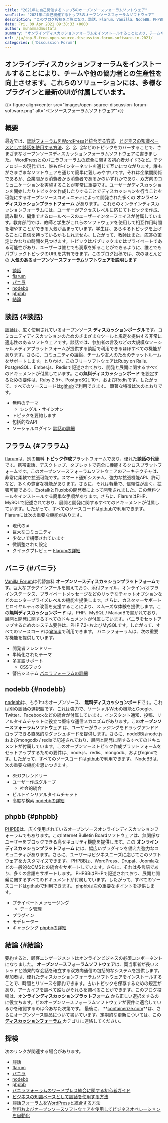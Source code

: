 ```yaml
---
title: "2021年に自己開催するトップ5のオープンソースフォーラムソフトウェア" 
seoTitle: "2021年に自己開催するトップ5のオープンソースフォーラムソフトウェア" 
description: "このブログ投稿をご覧になり、談話、Flarum、Vanilla、NodeBB、PHPBBを含むトップ5の無料オープンソースフォーラムソフトウェアについて学びます。" 
date: Fri, 09 Apr 2021 09:38:33 +0000
author: muhammadmustafa
summary: "オンラインディスカッションフォーラムをインストールすることにより、チームや他の協力者との生産性を向上させます。これらのソリューションには、多様なプラグインと最新のUIが付属しています。" 
url: /ja/top-5-free-open-source-discussion-forum-software-in-2021/
categories: ['Discussion Forum']
---
```


## オンラインディスカッションフォーラムをインストールすることにより、チームや他の協力者との生産性を向上させます。これらのソリューションには、多様なプラグインと最新のUIが付属しています。

{{< figure align=center src="images/open-source-discussion-forum-software.png" alt="ペンソースフォーラムソフトウェア">}}


## **概要** 
最近では、[談話フォーラムをWordPressと統合する方法][1]、[ビジネスの知識ベースとして談話を使用する方法][2]、[2]、[2]、[2]などのトピックをカバーすることで、さまざまなオープンソースディスカッションフォーラムソフトウェアに書きました。 WordPressとのバニラフォーラムの統合に関する初心者ガイド[3]など。テクノロジーの現代では、誰もがインターネットを通じて互いにつながります。誰もがさまざまなソフトウェアを通じて簡単に親しみやすいです。それは企業間関係であるか、企業間から消費者から消費者であるかのいずれかであり、双方向のコミュニケーションを実施することが非常に重要です。ユーザーがディスカッションを開始したりトピックを作成したりすることでディスカッションを行うことを可能にするオープンソースコミュニティによって開発された多くの **オンラインディスカッションプラットフォーム** があります。
これらのオンラインディスカッションフォーラムには、ユーザーがアクセスレベルに応じてトピックを作成、読み取り、編集できるロールベースのユーザーインターフェイスが付属しています。教育部門では、教師と学生がこれらのソフトウェアを使用して相互作用時間を増やすことができる人気が高まっています。学生は、あらゆるトピックを上げることに自信を持っているかもしれません。したがって、教師はまた、応答の策定にかなりの時間を見つけます。トピックはパブリックまたはプライベートである可能性があり、ユーザーは誰とでも洞察を知ることができるように、誰とでもパブリックトピックのURLを共有できます。このブログ投稿では、次のほとんどの **人気のあるオープンソースフォーラムソフトウェアを説明します** 
  * [談話][4]
  * [flarum][5]
  * [バニラ][6]
  * [nodebb][7]
  * [phpbb][8]
  * [結論][9]

## 談話 {#談話}

[談話][10]は、広く使用されているオープンソース **ディスカッションポータル**です。コミュニティディスカッションのためのさまざまなツールと規定を提供する非常に適応性のあるソフトウェアです。談話では、参加者の言及などの大規模なソーシャルメディアプラットフォームが提供する談話で利用できるほぼすべての機能があります。さらに、コミュニティの議論、チームや友人のためのチャットルームをサポートします。とりわけ、このフリーソフトウェアはRuby on Rails、PostgreSQL、Ember.js、Redisで記述されており、開発と展開に関するすべてのドキュメントが付属しています。この**無料ディスカッションボード** を設定するための要件は、Ruby 2.5+、PostgreSQL 10+、およびRedisです。したがって、すべてのソースコードは[github][11]で利用できます。
顕著な特徴は次のとおりです。
* 無料のテーマ
  * シングル・サインオン
* トピックを要約します
* 包括的なAPI
* ソーシャルログイン
[談話の詳細][12]

## フララム {#フララム}

[flarum][13]は、別の無料 **トピック作成**プラットフォームであり、優れた**談話の代替** です。携帯電話、デスクトップ、タブレットで完全に機能するクロスプラットフォームです。このオープンソースフォーラムソフトウェアのアーキテクチャは、非常に柔軟で拡張可能です。スマート通知システム、強力な拡張機能API、許可など、多くの豊富な機能があります。さらに、それは軽量で、信頼性が高く、拡張可能であり、EsotalkとFluxbbの開発者によって開発されました。この無料ツールをインストールする簡単な手順があります。さらに、FlarumはPHP、MySQLで記述されており、展開と開発に関するすべてのドキュメントが付属しています。したがって、すべてのソースコードは[github][14]で利用できます。
Flarumには次の重要な機能があります。
* 現代のui
* 巨大なコミュニティ
* 少ないで構築されています
* 微調整された設定
* クイックプレビュー
[Flarumの詳細][15]

## バニラ {#バニラ}

[Vanilla Forum][16]は代替無料 **オープンソースディスカッションプラットフォーム**です。巨大なプラグインプールを備えており、添付ファイル、オンライン/オフラインステータス、プライベートメッセージなどのリッチなチャットオプションなどのエンタープライズレベルの機能を提供します。さらに、カスタマーサポートとロイヤルティの改善を支援することにより、スムーズな体験を提供します。この**無料ディスカッションボード** は、PHP、MySQL / MariadBで書かれており、展開と開発に関するすべてのドキュメントが付属しています。バニラをセットアップするためのシステム要件は、PHP 7.2+およびMySQLです。したがって、すべてのソースコードは[github][17]で利用できます。
バニラフォーラムは、次の重要な機能を提供しています。
* 開発者フレンドリー
* 単純化されたテーマ
* 多言語サポート
  * CSSフック
* 警告システム
[バニラフォーラムの詳細][18]

## nodebb {#nodebb}

[nodebb][19]は、もう1つのオープンソース、 **無料ディスカッションボード**です。これは別の談話の選択肢です。これは強力で、ソーシャルWebの機能とGoogle、Twitter、Facebookなどの統合が付属しています。インスタント通知、投稿、リアルタイムチャットに役立つ堅牢な通信メカニズムがあります。この**オープンソースフォーラムソフトウェア** は、ユーザーがウィッジングをドラッグアンドドロップできる直感的なダッシュボードを提供します。さらに、nodeBBはnode.jsおよびmongodb / redisで記述されており、展開と開発に関するすべてのドキュメントが付属しています。このオープンソーストピック作成プラットフォームをセットアップするための要件は、node.js、redis、mongodb、およびnginxです。したがって、すべてのソースコードは[github][20]で利用できます。
NodeBBは、次の重要な機能を思いつきます。
  * SEOフレンドリー
* ユーザー作成グループ
  * 社会的統合
* ビルトインリアルタイムチャット
* 高度な検索
[nodebbの詳細][21]

## phpbb {#phpbb}

[PHPBB][22]は、広く使用されているオープンソースオンラインディスカッションフォーラムでもあります。このInternet Bulletin Boardソフトウェアは、無関係なユーザーをブロックできる高セキュリティ機能を提供します。この **オンラインディスカッションプラットフォーム** には、幅広いプラグインを備えた強力なコミュニティがあります。さらに、ユーザーはビジネスニーズに応じてこのソフトウェアをカスタマイズできます。 PHPBBは、WordPress、Drupal、Joomlaなどの一般的なCMSとの統合をサポートしています。さらに、それは多言語であり、多くの言語をサポートします。 PHPBBはPHPで記述されており、展開と開発に関するすべてのドキュメントが付属しています。したがって、すべてのソースコードは[github][23]で利用できます。
phpbbは次の重要なポイントを提供します。
* プライベートメッセージング
  * データ管理
* プラグイン
* モデレーター
* キャッシング
[phpbbの詳細][24]

## 結論 {#結論}

要約すると、顧客エンゲージメントはオンラインビジネスの必須コンポーネントになりました。 **オープンソースフォーラムソフトウェア**は、両当事者が長いスレッドと効果的な会話を確立する双方向通信の包括的なシステムを提供します。参加者は、優れたディスカッションフォーラムソフトウェアをインストールすることで、時間とリソースを節約できます。古いトピックを保存するための規定があり、アーカイブを調べて誰もがそれらを調べることができます。このブログ投稿は、**オンラインディスカッションプラットフォーム** から正しい選択をするのに役立ちます。どのオープンソースフォーラムソフトウェアが要件に適合しているかを確認するのは今あなた次第です。
最後に、 **[containerize.com][25]**は、さらにオープンソース製品について書いています。定期的な更新については、この[**ディスカッションフォーラム** ][26]カテゴリに連絡してください。

## 探検
次のリンクが関連する場合があります。
  * [談話][10]
  * [flarum][13]
  * [バニラ][16]
  * [nodebb][19]
  * [phpbb][22]
  * [バニラフォーラムのワードプレス統合に関する初心者ガイド][27]
  * [ビジネスの知識ベースとして談話を使用する方法][2]
  * [談話フォーラムをWordPressと統合する方法][1]
  * [無料およびオープンソースソフトウェアを使用してビジネスオペレーションを自動化][28]



[1]: https://blog.containerize.com/blogging/how-to-integrate-discourse-forum-with-wordpress/
[2]: https://blog.containerize.com/discussion-forum/how-to-use-discourse-as-a-knowledge-base/
[3]: https://blog.containerize.com/blogging/how-to-a-install-plugin-in-wordpress-vanilla-forum/
[4]: #Discourse
[5]: #Flarum
[6]: #Vanilla
[7]: #NodeBB
[8]: #phpBB
[9]: #Conclusion
[10]: https://products.containerize.com/discussion-forum/discourse
[11]: https://github.com/discourse/discourse
[12]: https://www.discourse.org/
[13]: https://products.containerize.com/discussion-forum/flarum
[14]: https://github.com/flarum/flarum
[15]: http://flarum.org
[16]: https://products.containerize.com/discussion-forum/vanilla
[17]: https://github.com/vanilla/vanilla
[18]: https://open.vanillaforums.com/
[19]: https://products.containerize.com/discussion-forum/nodebb
[20]: https://github.com/NodeBB/NodeBB
[21]: https://nodebb.org/
[22]: https://products.containerize.com/discussion-forum/phpbb
[23]: https://github.com/phpbb/phpbb
[24]: https://www.phpbb.com/
[25]: https://www.containerize.com/
[26]: https://products.containerize.com/discussion-forum/
[27]: https://blog.containerize.com/blogging/how-to-a-install-plugin-in-wordpress-vanilla-forum/
[28]: https://blog.containerize.com/blogging/automate-business-operations-using-open-source-software/
